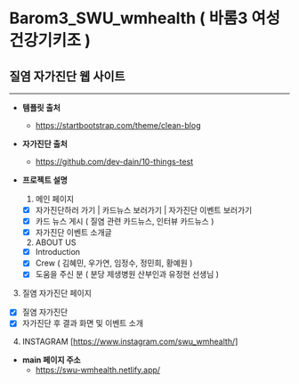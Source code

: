 # Barom3_SWU_wmhealth ( 바롬3 여성건강기키조 ) 
## 질염 자가진단 웹 사이트
---
+ **템플릿 출처**
  + https://startbootstrap.com/theme/clean-blog

+ **자가진단 출처** 
  + https://github.com/dev-dain/10-things-test

+ **프로젝트 설명**
  1. 메인 페이지
    - [X] 자가진단하러 가기 | 카드뉴스 보러가기 | 자가진단 이벤트 보러가기
    - [x] 카드 뉴스 게시 ( 질염 관련 카드뉴스, 인터뷰 카드뉴스 )
    - [X] 자가진단 이벤트 소개글

  2. ABOUT US
    - [x] Introduction
    - [x] Crew ( 김혜민, 우가연, 임정수, 정민희, 황예원 )
    - [x] 도움을 주신 분 ( 분당 제생병원 산부인과 유정현 선생님 )
 
 3. 질염 자가진단 페이지
  - [x] 질염 자가진단 
  - [x] 자가진단 후 결과 화면 및 이벤트 소개
 
 4. INSTAGRAM [https://www.instagram.com/swu_wmhealth/]
 
+ **main 페이지 주소**
  + https://swu-wmhealth.netlify.app/
